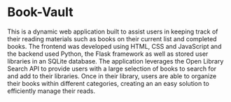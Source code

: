 # Book-Vault

This is a dynamic web application built to assist users in keeping track of their reading materials such as books on their current list and completed books. The frontend was developed using HTML, CSS and JavaScript and the backend used Python, the Flask framework as well as stored user libraries in an SQLite database. The application leverages the Open Library Search API to provide users with a large selection of books to search for and add to their libraries. Once in their library, users are able to organize their books within different categories, creating an an easy solution to efficiently manage their reads.
